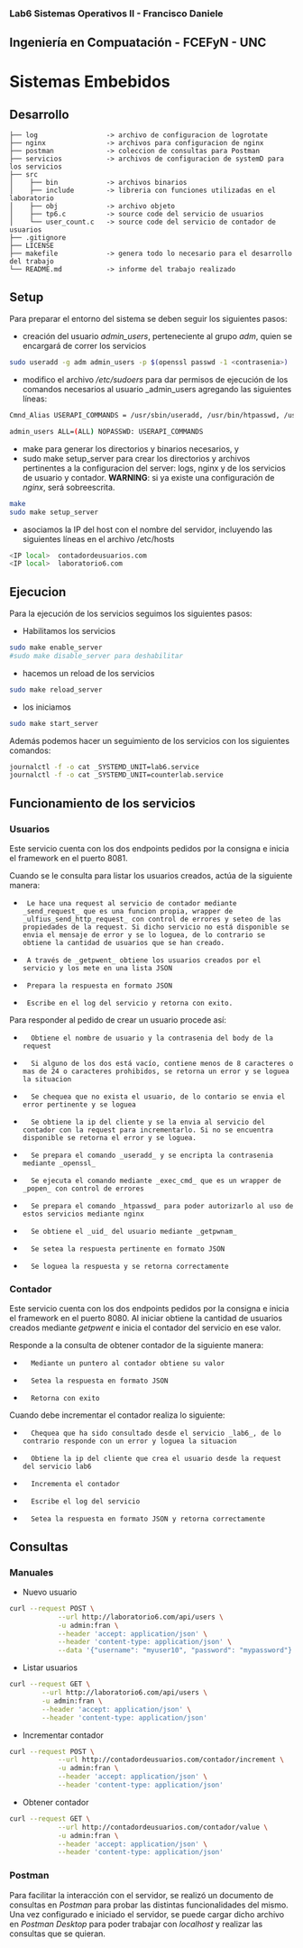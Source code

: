 ### Lab6 Sistemas Operativos II - Francisco Daniele
## Ingeniería en Compuatación - FCEFyN - UNC
# Sistemas Embebidos

## Desarrollo
```text
├── log                 -> archivo de configuracion de logrotate
├── nginx               -> archivos para configuracion de nginx
├── postman             -> coleccion de consultas para Postman
├── servicios           -> archivos de configuracion de systemD para los servicios
├── src
│    ├── bin            -> archivos binarios
│    ├── include        -> libreria con funciones utilizadas en el laboratorio
│    ├── obj            -> archivo objeto
│    ├── tp6.c          -> source code del servicio de usuarios
│    └── user_count.c   -> source code del servicio de contador de usuarios
├── .gitignore
├── LICENSE
├── makefile            -> genera todo lo necesario para el desarrollo del trabajo
└── README.md           -> informe del trabajo realizado
```

## Setup
Para preparar el entorno del sistema se deben seguir los siguientes pasos:
-   creación del usuario _admin_users_, perteneciente al grupo _adm_, quien se encargará de correr los servicios
``` Bash
sudo useradd -g adm admin_users -p $(openssl passwd -1 <contrasenia>)
```
-   modifico el archivo _/etc/sudoers_ para dar permisos de ejecución de los comandos necesarios al usuario _admin_users agregando las siguientes líneas:
``` Bash
Cmnd_Alias USERAPI_COMMANDS = /usr/sbin/useradd, /usr/bin/htpasswd, /usr/bin/openssl

admin_users	ALL=(ALL) NOPASSWD: USERAPI_COMMANDS
```
-   make para generar los directorios y binarios necesarios, y
-   sudo make setup_server para crear los directorios y archivos pertinentes a la configuracion del server: logs, nginx y de los servicios de usuario y contador. **WARNING**: si ya existe una configuración de _nginx_, será sobreescrita.
``` Bash
make
sudo make setup_server
```
-   asociamos la IP del host con el nombre del servidor, incluyendo las siguientes líneas en el archivo /etc/hosts
``` Bash
<IP local>	contadordeusuarios.com
<IP local>	laboratorio6.com
```

## Ejecucion
Para la ejecución de los servicios seguimos los siguientes pasos:
-   Habilitamos los servicios
``` Bash
sudo make enable_server
#sudo make disable_server para deshabilitar
```
-   hacemos un reload de los servicios
``` Bash
sudo make reload_server
```
-   los iniciamos
``` Bash
sudo make start_server
```

Además podemos hacer un seguimiento de los servicios con los siguientes comandos:
``` Bash
journalctl -f -o cat _SYSTEMD_UNIT=lab6.service
journalctl -f -o cat _SYSTEMD_UNIT=counterlab.service
```

## Funcionamiento de los servicios
### Usuarios
Este servicio cuenta con los dos endpoints pedidos por la consigna e inicia el framework en el puerto 8081.

Cuando se le consulta para listar los usuarios creados, actúa de la siguiente manera:

-      Le hace una request al servicio de contador mediante _send_request_ que es una funcion propia, wrapper de _ulfius_send_http_request_ con control de errores y seteo de las propiedades de la request. Si dicho servicio no está disponible se envia el mensaje de error y se lo loguea, de lo contrario se obtiene la cantidad de usuarios que se han creado.
-      A través de _getpwent_ obtiene los usuarios creados por el servicio y los mete en una lista JSON
-      Prepara la respuesta en formato JSON
-      Escribe en el log del servicio y retorna con exito.

Para responder al pedido de crear un usuario procede así:

-       Obtiene el nombre de usuario y la contrasenia del body de la request
-       Si alguno de los dos está vacío, contiene menos de 8 caracteres o mas de 24 o caracteres prohibidos, se retorna un error y se loguea la situacion
-       Se chequea que no exista el usuario, de lo contario se envia el error pertinente y se loguea
-       Se obtiene la ip del cliente y se la envia al servicio del contador con la request para incrementarlo. Si no se encuentra disponible se retorna el error y se loguea.
-       Se prepara el comando _useradd_ y se encripta la contrasenia mediante _openssl_
-       Se ejecuta el comando mediante _exec_cmd_ que es un wrapper de _popen_ con control de errores
-       Se prepara el comando _htpasswd_ para poder autorizarlo al uso de estos servicios mediante nginx
-       Se obtiene el _uid_ del usuario mediante _getpwnam_
-       Se setea la respuesta pertinente en formato JSON
-       Se loguea la respuesta y se retorna correctamente

### Contador
Este servicio cuenta con los dos endpoints pedidos por la consigna e inicia el framework en el puerto 8080.
Al iniciar obtiene la cantidad de usuarios creados mediante _getpwent_ e inicia el contador del servicio en ese valor.

Responde a la consulta de obtener contador de la siguiente manera:

-       Mediante un puntero al contador obtiene su valor 
-       Setea la respuesta en formato JSON
-       Retorna con exito

Cuando debe incrementar el contador realiza lo siguiente:

-       Chequea que ha sido consultado desde el servicio _lab6_, de lo contrario responde con un error y loguea la situacion
-       Obtiene la ip del cliente que crea el usuario desde la request del servicio lab6
-       Incrementa el contador
-       Escribe el log del servicio
-       Setea la respuesta en formato JSON y retorna correctamente

## Consultas
### Manuales

-   Nuevo usuario
``` Bash
curl --request POST \
            --url http://laboratorio6.com/api/users \
            -u admin:fran \
            --header 'accept: application/json' \
            --header 'content-type: application/json' \
            --data '{"username": "myuser10", "password": "mypassword"}'
```
-   Listar usuarios
``` Bash
curl --request GET \
        --url http://laboratorio6.com/api/users \
        -u admin:fran \
        --header 'accept: application/json' \
        --header 'content-type: application/json'
```
-   Incrementar contador
``` Bash
curl --request POST \
            --url http://contadordeusuarios.com/contador/increment \
            -u admin:fran \
            --header 'accept: application/json' \
            --header 'content-type: application/json' 
```
-   Obtener contador
``` Bash
curl --request GET \
            --url http://contadordeusuarios.com/contador/value \
            -u admin:fran \
            --header 'accept: application/json' \
            --header 'content-type: application/json' 
```
### Postman
Para facilitar la interacción con el servidor, se realizó un documento de consultas en _Postman_ para probar las distintas funcionalidades del mismo. Una vez configurado e iniciado el servidor, se puede cargar dicho archivo en _Postman Desktop_ para poder trabajar con _localhost_ y realizar las consultas que se quieran.